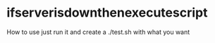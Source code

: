 # ifserverisdownthenexecutescript

How to use 
just run it and create a ./test.sh with what you want 
